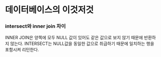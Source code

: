 # 데이터베이스의 이것저것

### intersect와 inner join 차이

INNER JOIN은 양쪽에 모두 NULL 값이 있어도 같은 값으로 보지 않기 때문에 반환하지 않는다. INTERSECT는 NULL값을 동일한 값으로 취급하기 때문에 일치하는 행을 포함시켜 리턴한다.

